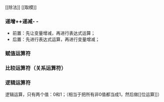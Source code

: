 [[除法]]
[[取模]]
### 递增++递减- -
-   前置：先让变量增减，再进行表达式运算；
-   后置：先进行表达式运算，再进行变量增减；
### 赋值运算符
### 比较运算符（**关系运算符**）

### 逻辑运算符
逻辑运算，只有两个值：0和1；（相当于把所有非0值都当成1，然后做[[位运算]]）

